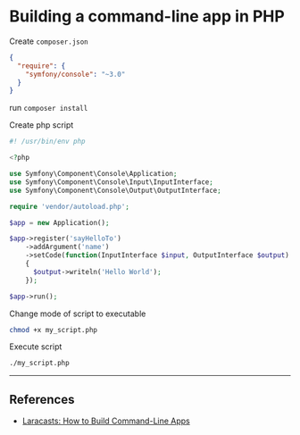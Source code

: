 # Building a command-line app in PHP

Create `composer.json`

```json
{
  "require": {
    "symfony/console": "~3.0"
  }
}
```

run `composer install`

Create php script

```php
#! /usr/bin/env php

<?php

use Symfony\Component\Console\Application;
use Symfony\Component\Console\Input\InputInterface;
use Symfony\Component\Console\Output\OutputInterface;

require 'vendor/autoload.php';

$app = new Application();

$app->register('sayHelloTo')
    ->addArgument('name')
    ->setCode(function(InputInterface $input, OutputInterface $output)
    {
      $output->writeln('Hello World');
    });

$app->run();
```

Change mode of script to executable

```sh
chmod +x my_script.php
```

Execute script

```sh
./my_script.php
```

---

## References

-   [Laracasts: How to Build Command-Line Apps](https://laracasts.com/series/how-to-build-command-line-apps-in-php/episodes/2)
